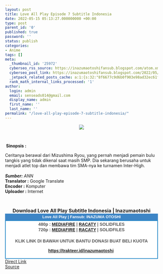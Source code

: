 ```yaml
---
layout: post
title: Love All Play Episode 7 Subtitle Indonesia
date: 2022-05-15 05:13:27.000000000 +00:00
type: post
parent_id: '0'
published: true
password: ''
status: publish
categories:
- Anime
tags: []
meta:
  _thumbnail_id: '25972'
  cyberseo_rss_source: https://inazumaotoshifansub.blogspot.com/atom.xml?start-index=1
  cyberseo_post_link: https://inazumaotoshifansub.blogspot.com/2022/05/love-all-play-episode-7-subtitle.html
  _jetpack_related_posts_cache: a:1:{s:32:"8f6677c9d6b0f903e98ad32ec61f8deb";a:2:{s:7:"expires";i:1657866633;s:7:"payload";a:3:{i:0;a:1:{s:2:"id";i:27260;}i:1;a:1:{s:2:"id";i:27140;}i:2;a:1:{s:2:"id";i:27150;}}}}
  rank_math_internal_links_processed: '1'
author:
  login: admin
  email: senseads014@gmail.com
  display_name: admin
  first_name: ''
  last_name: ''
permalink: "/love-all-play-episode-7-subtitle-indonesia/"
---
```

</p>
<div class="separator" style="clear: both; text-align: center;"><a href="https://blogger.googleusercontent.com/img/b/R29vZ2xl/AVvXsEjBxSQQvgQGKp63af9e42Doe5ZkklnGLQRNHwOVfZO68OJl0t9D3hDHMFxcJo_7PClviN0qKAEqgH7yZbBADaIYZiDpFM0gprlQmtzmqOA9Z3yWSY4UevNO4aZhN4wWgwmep45Xb_nmXStUAKMnGXu1gddJJM_NpVN26jun8WaSjgczLaAIY29t0V_9/s450/LAP-07.png" style="margin-left: 1em; margin-right: 1em;"><img border="0" data-original-height="269" data-original-width="450" src="{{ site.baseurl }}/assets/2022/05/LAP-07.png" /></a></div>
<p>&nbsp;</p>
<p><b>&nbsp;Sinopsis :</b></p></p>
<div style="text-align: left;"><span face="&quot;arial&quot; , &quot;helvetica&quot; , sans-serif">Ceritanya berawal dari Mizushima Ryou, yang pernah menjadi pemain bulu tangkis yang tidak dikenal saat masih SMP. Dia sekarang berusaha untuk menjadi atlet top dan membawa tim SMA-nya ke turnamen Inter-High.&nbsp;</span></div>
<div style="text-align: left;"><span face="&quot;arial&quot; , &quot;helvetica&quot; , sans-serif">&nbsp;</span></div>
<div style="text-align: left;"><i><span face="&quot;arial&quot; , &quot;helvetica&quot; , sans-serif"><b>Sumber:</b> ANN</span></i></div>
<div style="text-align: center;">
<div style="text-align: left;"><span face="&quot;arial&quot; , &quot;helvetica&quot; , sans-serif"><b>Translator :</b> Google Translate</span></div>
<div style="text-align: left;"><span face="&quot;arial&quot; , &quot;helvetica&quot; , sans-serif"><b>Encoder :</b> Komputer</span></div>
<div style="text-align: left;"><span face="&quot;arial&quot; , &quot;helvetica&quot; , sans-serif"><b>Uploader :</b> Internet</span></div>
<p><span face="&quot;arial&quot; , &quot;helvetica&quot; , sans-serif"><br /></span></div>
<div style="text-align: center;"><span face="&quot;arial&quot; , &quot;helvetica&quot; , sans-serif"><span style="font-size: medium;"><b>Download Love All Play Subtitle Indonesia | Inazumaotoshi</b></span></span></div>
<div style="margin: 0px; padding: 0px;">
<div align="center" style="background-color: #3d85c6; color: #339999; font-family: arial, geneva, sans-serif; line-height: 18.1875px; margin: 0px; padding: 2px;">
<div style="margin: 0px; padding: 0px;">
<div style="margin: 0px; padding: 0px;">
<div style="margin: 0px; padding: 0px;">
<div style="margin: 0px; padding: 0px;">
<div style="margin: 0px; padding: 0px;">
<div style="margin: 0px; padding: 0px;">
<div style="margin: 0px; padding: 0px;"><span style="font-size: small;"><b style="margin: 0px; padding: 0px;"><span class="Apple-style-span" style="margin: 0px; padding: 0px;"><span style="color: white; margin: 0px; padding: 0px;">Love All Play | Fansub: INAZUMA&nbsp;</span></span></b><b style="margin: 0px; padding: 0px;"><span class="Apple-style-span" style="margin: 0px; padding: 0px;"><span style="color: white; margin: 0px; padding: 0px;">OTOSHI</span></span></b></span></div>
</div>
</div>
</div>
</div>
</div>
</div>
</div>
<div style="background-color: white; border: 2px solid rgb(31, 133, 198); font-family: arial, geneva, sans-serif; line-height: 18.1875px; margin: 0px; padding: 2px; text-align: justify;">
<div style="font-family: arial, helvetica, sans-serif; margin: 0px; padding: 0px; text-align: center;">
<div style="margin: 0px; padding: 0px;">
<div style="margin: 0px; padding: 0px;">
<div style="margin: 0px; padding: 0px;">
<div style="margin: 0px; padding: 0px;">
<div style="margin: 0px; padding: 0px;">
<div style="margin: 0px; padding: 0px;">
<div style="margin: 0px; padding: 0px;">
<div style="color: #555555;"></div>
<div style="color: #555555;"><b style="margin: 0px; padding: 0px;">480p :&nbsp;</b><b style="margin: 0px; padding: 0px;"><a href="https://ouo.io/pzUmmg" target="_blank" rel="noopener">MEDIAFIRE</a> | <a href="https://ouo.io/gklPRp" target="_blank" rel="noopener">RACATY</a> | SOLIDFILES</b></div>
<div style="color: #555555;"><b style="margin: 0px; padding: 0px;">720p :&nbsp;</b><b style="margin: 0px; padding: 0px;"><a href="https://ouo.io/8YrraW" target="_blank" rel="noopener">MEDIAFIRE</a> | <a href="https://ouo.io/QxSnIL" target="_blank" rel="noopener">RACATY</a> | SOLIDFILES</b></div>
<div style="color: #555555;"><b style="margin: 0px; padding: 0px;">&nbsp;</b></div>
<div style="color: #555555;">
<div style="color: #555555;"><b style="margin: 0px; padding: 0px;">KLIK LINK DI BAWAH UNTUK BANTU DONASI BUAT BELI KUOTA</b></div>
<p><b style="margin: 0px; padding: 0px;"><a href="https://trakteer.id/inazumaotoshi" target="_blank" rel="noopener">https://trakteer.id/inazumaotoshi</a></b><b style="margin: 0px; padding: 0px;">&nbsp; </b><b style="margin: 0px; padding: 0px;"><br /></b></div>
<div style="color: #555555;"></div>
</div>
</div>
</div>
</div>
</div>
</div>
</div>
</div>
</div>
</div>
<link rel="stylesheet" href="https://cdnjs.cloudflare.com/ajax/libs/font-awesome/4.7.0/css/font-awesome.min.css" />
<div class="divbtn"> <a href="https://handymansurrender.com/fihup8buzv?key=94550f7ce39444073321dde3b8782f97" class="btn"><i class="fa fa-download"></i> Direct Link</a> <br /><a href="https://inazumaotoshifansub.blogspot.com/2022/05/love-all-play-episode-7-subtitle.html">Source</a> </div>
